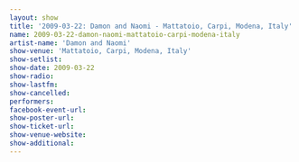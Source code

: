 ```yaml
---
layout: show
title: '2009-03-22: Damon and Naomi - Mattatoio, Carpi, Modena, Italy'
name: 2009-03-22-damon-naomi-mattatoio-carpi-modena-italy
artist-name: 'Damon and Naomi'
show-venue: 'Mattatoio, Carpi, Modena, Italy'
show-setlist: 
show-date: 2009-03-22
show-radio: 
show-lastfm: 
show-cancelled: 
performers: 
facebook-event-url: 
show-poster-url: 
show-ticket-url: 
show-venue-website: 
show-additional: 
---
```


